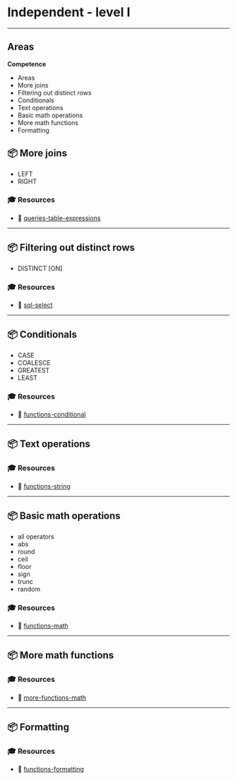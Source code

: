 # Independent - level I

---

## Areas

**Competence**

- Areas
- More joins
- Filtering out distinct rows
- Conditionals
- Text operations
- Basic math operations
- More math functions
- Formatting

## 📦 More joins

- LEFT
- RIGHT

### 🎓 Resources

- 📗 [queries-table-expressions](https://www.postgresql.org/docs/11/static/queries-table-expressions.html)

---

## 📦 Filtering out distinct rows

- DISTINCT [ON]

### 🎓 Resources

- 📗 [sql-select](https://www.postgresql.org/docs/11/sql-select.html)

---

## 📦 Conditionals

- CASE
- COALESCE
- GREATEST
- LEAST

### 🎓 Resources

- 📗 [functions-conditional](https://www.postgresql.org/docs/11/static/functions-conditional.html)

---

## 📦 Text operations

### 🎓 Resources

- 📗 [functions-string](https://www.postgresql.org/docs/11/static/functions-string.html)

---

## 📦 Basic math operations

- all operators 
- abs
- round
- ceil
- floor
- sign
- trunc
- random

### 🎓 Resources

- 📗 [functions-math](https://www.postgresql.org/docs/11/static/functions-math.html)

---

## 📦 More math functions

### 🎓 Resources

- 📗 [more-functions-math](https://www.postgresql.org/docs/11/static/functions-math.html)

---

## 📦 Formatting

### 🎓 Resources

- 📗 [functions-formatting](https://www.postgresql.org/docs/11/static/functions-formatting.html)
